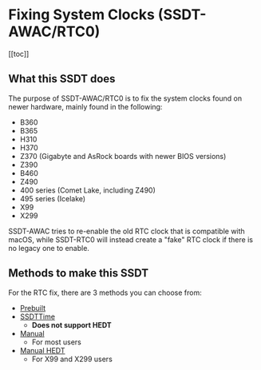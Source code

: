# Fixing System Clocks (SSDT-AWAC/RTC0)

[[toc]]

## What this SSDT does

The purpose of SSDT-AWAC/RTC0 is to fix the system clocks found on newer hardware, mainly found in the following:

* B360
* B365
* H310
* H370
* Z370 (Gigabyte and AsRock boards with newer BIOS versions)
* Z390
* B460
* Z490
* 400 series (Comet Lake, including Z490)
* 495 series (Icelake)
* X99
* X299

SSDT-AWAC tries to re-enable the old RTC clock that is compatible with macOS, while SSDT-RTC0 will instead create a "fake" RTC clock if there is no legacy one to enable.

## Methods to make this SSDT

For the RTC fix, there are 3 methods you can choose from:

* [Prebuilt](./prebuilt.md)
* [SSDTTime](./ssdttime.md)
  * **Does not support HEDT**
* [Manual](./manual.md)
  * For most users
* [Manual HEDT](./manual-hedt.md)
  * For X99 and X299 users
